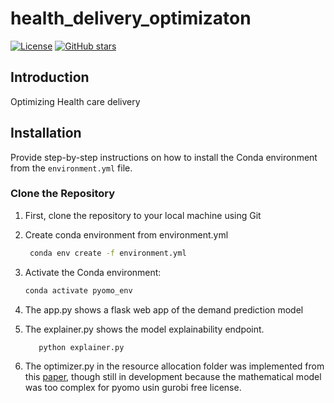 # health_delivery_optimizaton

[![License](https://img.shields.io/badge/license-MIT-blue.svg)](LICENSE)
[![GitHub stars](https://img.shields.io/github/stars/yourusername/yourproject.svg)](https://github.com/yourusername/yourproject/stargazers)


## Introduction

Optimizing Health care delivery


## Installation

Provide step-by-step instructions on how to install the Conda environment from the `environment.yml` file.

### Clone the Repository

1. First, clone the repository to your local machine using Git
2. Create conda environment from environment.yml

   ```bash
    conda env create -f environment.yml
   ```
3. Activate the Conda environment:
   ```bash
   conda activate pyomo_env
   ```
4. The app.py shows a flask web app of the demand prediction model
5. The explainer.py shows the model explainability endpoint.
   ```bash
      python explainer.py
   ```
6. The optimizer.py in the resource allocation folder was implemented from this [paper](https://www.mdpi.com/2571-5577/6/5/78), though still in development because the mathematical model was too complex for pyomo usin gurobi free license.
   
